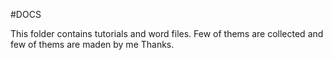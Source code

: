 #DOCS

This folder contains tutorials and word files. Few of thems are collected and few of thems are maden by me
Thanks.
